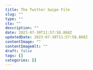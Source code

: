 ```yaml
---
title: The Twitter Swipe File
slug: ""
type: ""
cta: ""
description: ""
date: 2023-07-30T11:57:58.868Z
updatedDate: 2023-07-30T11:57:58.868Z
contentImage: ""
contentImageAlt: ""
draft: false
tags: []
categories: []
---
```


